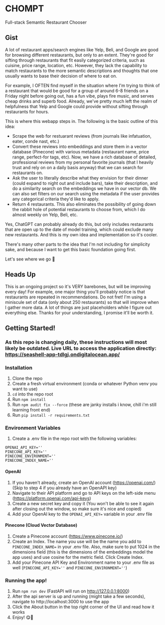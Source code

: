 # CHOMPT
Full-stack Semantic Restaurant Chooser

## Gist
A lot of restaurant apps/search engines like Yelp, Beli, and Google are good for browsing different restaurants, but only to an extent. They're good for sifting through restaurants that fit easily categorized criteria, such as cuisine, price range, location, etc. However, they lack the capability to match restaurants to the more semantic descriptions and thoughts that one usually wants to base their decision of where to eat on. 

For example, I OFTEN find myself in the situation where I'm trying to think of a restaurant that would be good for a group of around 6-8 friends on a Friday night before going out, has a fun vibe, plays fire music, and serves cheap drinks and superb food. Already, we've pretty much left the realm of helpfulness that Yelp and Google could provide without sifting through restaurants for hours. 

This is where this webapp steps in. The following is the basic outline of this idea:
- Scrape the web for restuarant reviews (from journals like infatuation, eater, conde nast, etc.)
- Convert these reviews into embeddings and store them in a vector database (Pinecone) with various metadata (restaurant name, price range, perfect-for tags, etc). Now, we have a rich database of detailed, professional reviews from my personal favorite journals (that I heavily trust and rely on on a daily basis anyway) that we can search for restaurants on.
- Ask the user to literally describe what they envision for their dinner (could expand to night out and include bars), take their description, and do a similarity search on the embeddings we have in our vector db. We can also set filters on our search using the metadata if the user provides any categorical criteria they'd like to apply.
- Return 4 restaurants. This also eliminates the possibility of going down the rabbit hole of potential restaurants to choose from, which I do almost weekly on Yelp, Beli, etc. 

Yes, ChatGPT can probably already do this, but only includes restaurants that are open up to the date of model training, which could exclude many new restaurants. And this is my own idea and implementation so it's cooler.

There's many other parts to the idea that I'm not including for simplicity sake, and because I want to get this basic foundation going first.

Let's see where we go 🫡

## Heads Up
This is an ongoing project so it's VERY barebones, but will be improving every day! For example, one major thing you'll probably notice is that restaurants are repeated in recommendations. Do not fret! I'm using a miniscule set of data (only about 250 restaurants) so that will improve when I gather more data. A lot of things are just placeholders while I figure out everything else. Thanks for your understanding, I promise it'll be worth it.

## Getting Started! 
### As this repo is changing daily, these instructions will most likely be outdated. Live URL to access the application directly: https://seashell-app-tdlgj.ondigitalocean.app/
### Installation
1. Clone the repo
2. Create a fresh virtual environment (conda or whatever Python venv you want to use)
3. `cd` into the repo root
4. Run `npm install`
5. Run `npm audit fix --force` (these are janky installs i know, chill i'm still learning front end)
6. Run `pip install -r requirements.txt`
### Environment Variables
1. Create a .env file in the repo root with the following variables:
```
OPENAI_API_KEY=''
PINECONE_API_KEY=''
PINECONE_ENVIRONMENT=''
PINECONE_INDEX_NAME=''
```
#### OpenAI
1. If you haven't already, create an OpenAI account (https://openai.com/) (Skip to step 4 if you already have an OpenAPI key)
2. Navigate to their API platform and go to API keys on the left-side menu (https://platform.openai.com/api-keys)
3. Create a new secret key and copy it (You won't be able to see it again after closing out the window, so make sure it's nice and copied)
4. Add your OpenAI key to the `OPENAI_API_KEY=` variable in your .env file
#### Pinecone (Cloud Vector Database)
1. Create a Pinecone account (https://www.pinecone.io/)
2. Create an Index. The name you use will be the name you add to `PINECONE_INDEX_NAME=` in your .env file. Also, make sure to put 1024 in the dimensions field (this is the dimensions of the embeddings model the app uses) and use cosine for the metric field. Click Create Index.
3. Add your Pinecone API Key and Environment name to your .env file as well (`PINECONE_API_KEY=''` and `PINECONE_ENVIRONMENT=''`) 
### Running the app!
1. Run `npm run dev` (FastAPI will run on http://127.0.0.1:8000)
2. After the api server is up and running (might take a few seconds), navigate to http://localhost:3000 to use the app
3. Click the About button in the top right corner of the UI and read how it works
4. Enjoy! 😋🍴


